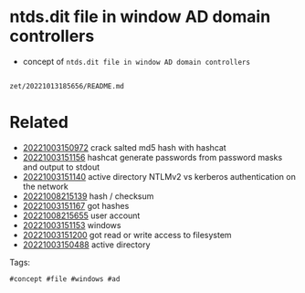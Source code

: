 # ntds.dit file in window AD domain controllers

- concept of `ntds.dit file in window AD domain controllers`

```
```

` zet/20221013185656/README.md `

# Related

- [20221003150972](/zet/20221003150972/README.md) crack salted md5 hash with hashcat
- [20221003151156](/zet/20221003151156/README.md) hashcat generate passwords from password masks and output to stdout
- [20221003151140](/zet/20221003151140/README.md) active directory  NTLMv2 vs kerberos authentication on the network
- [20221008215139](/zet/20221008215139/README.md) hash / checksum
- [20221003151167](/zet/20221003151167/README.md) got hashes
- [20221008215655](/zet/20221008215655/README.md) user account
- [20221003151153](/zet/20221003151153/README.md) windows
- [20221003151200](/zet/20221003151200/README.md) got read or write access to filesystem
- [20221003150488](/zet/20221003150488/README.md) active directory

Tags:

    #concept #file #windows #ad
